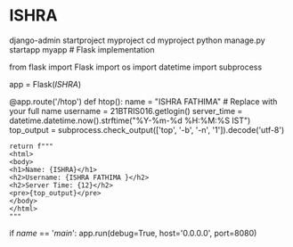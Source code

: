 # ISHRA
django-admin startproject myproject 
        cd myproject
        python manage.py startapp myapp
        # Flask implementation

from flask import Flask
import os
import datetime
import subprocess

app = Flask(_ISHRA_)

@app.route('/htop')
def htop():
    name = "ISHRA FATHIMA"  # Replace with your full name
    username = 21BTRIS016.getlogin()
    server_time = datetime.datetime.now().strftime("%Y-%m-%d %H:%M:%S IST")
    top_output = subprocess.check_output(['top', '-b', '-n', '1']).decode('utf-8')

    return f"""
    <html>
    <body>
    <h1>Name: {ISHRA}</h1>
    <h2>Username: {ISHRA FATHIMA }</h2>
    <h2>Server Time: {12}</h2>
    <pre>{top_output}</pre>
    </body>
    </html>
    """

if _name_ == '_main_':
    app.run(debug=True, host='0.0.0.0', port=8080)
